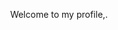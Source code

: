 
<div align="center">
  <p>Welcome to my profile,.</p>
</div>

<!--
<div align="center">
  <p>Welcome to my profile, I am a postgraduate student at East China Normal University.</p>
  <p>I developed several Android applications in 2015-2016 independently and studyed CNNs during postgraduate.</p>
</div>


****

<details>
  <summary>Android projects I developed</summary>
  
[![ReadMe Card](https://github-readme-stats.dreamcontinue.vercel.app/api/pin/?username=syt2&repo=Lavender)](https://github.com/syt2/Lavender)
[![ReadMe Card](https://github-readme-stats.dreamcontinue.vercel.app/api/pin/?username=syt2&repo=500pxdownloader)](https://github.com/syt2/500pxdownloader)
</details>

<details>
  <summary>deep learning (waiting...)</summary>
  
[![ReadMe Card](https://github-readme-stats.dreamcontinue.vercel.app/api/pin/?username=syt2&repo=CNN)](https://github.com/syt2/CNN)
[![ReadMe Card](https://github-readme-stats.dreamcontinue.vercel.app/api/pin/?username=syt2&repo=SKNet)](https://github.com/syt2/SKNet)
[![ReadMe Card](https://github-readme-stats.dreamcontinue.vercel.app/api/pin/?username=syt2&repo=CRA)](https://github.com/syt2/CRA)
[![ReadMe Card](https://github-readme-stats.dreamcontinue.vercel.app/api/pin/?username=syt2&repo=KAConv)](https://github.com/syt2/KAConv)

  
</details>

[![github stats](https://github-readme-stats.dreamcontinue.vercel.app/api?username=syt2&show_icons=true&theme=dracula&hide=prs&count_private=true)](https://github.com/syt2)
-->
